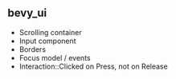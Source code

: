## bevy_ui

- Scrolling container
- Input component
- Borders
- Focus model / events
- Interaction::Clicked on Press, not on Release
